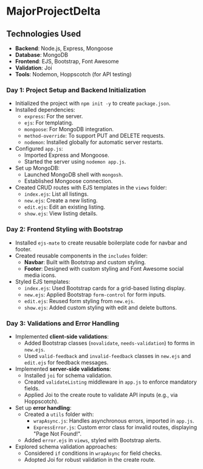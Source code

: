 # MajorProjectDelta

## Technologies Used

- **Backend**: Node.js, Express, Mongoose
- **Database**: MongoDB
- **Frontend**: EJS, Bootstrap, Font Awesome
- **Validation**: Joi
- **Tools**: Nodemon, Hoppscotch (for API testing)

### Day 1: Project Setup and Backend Initialization

- Initialized the project with `npm init -y` to create `package.json`.
- Installed dependencies:
  - `express`: For the server.
  - `ejs`: For templating.
  - `mongoose`: For MongoDB integration.
  - `method-override`: To support PUT and DELETE requests.
  - `nodemon`: Installed globally for automatic server restarts.
- Configured `app.js`:
  - Imported Express and Mongoose.
  - Started the server using `nodemon app.js`.
- Set up MongoDB:
  - Launched MongoDB shell with `mongosh`.
  - Established Mongoose connection.
- Created CRUD routes with EJS templates in the `views` folder:
  - `index.ejs`: List all listings.
  - `new.ejs`: Create a new listing.
  - `edit.ejs`: Edit an existing listing.
  - `show.ejs`: View listing details.

### Day 2: Frontend Styling with Bootstrap

- Installed `ejs-mate` to create reusable boilerplate code for navbar and footer.
- Created reusable components in the `includes` folder:
  - **Navbar**: Built with Bootstrap and custom styling.
  - **Footer**: Designed with custom styling and Font Awesome social media icons.
- Styled EJS templates:
  - `index.ejs`: Used Bootstrap cards for a grid-based listing display.
  - `new.ejs`: Applied Bootstrap `form-control` for form inputs.
  - `edit.ejs`: Reused form styling from `new.ejs`.
  - `show.ejs`: Added custom styling with edit and delete buttons.

### Day 3: Validations and Error Handling

- Implemented **client-side validations**:
  - Added Bootstrap classes (`novalidate`, `needs-validation`) to forms in `new.ejs`.
  - Used `valid-feedback` and `invalid-feedback` classes in `new.ejs` and `edit.ejs` for feedback messages.
- Implemented **server-side validations**:
  - Installed `joi` for schema validation.
  - Created `validateListing` middleware in `app.js` to enforce mandatory fields.
  - Applied Joi to the create route to validate API inputs (e.g., via Hoppscotch).
- Set up **error handling**:
  - Created a `utils` folder with:
    - `wrapAsync.js`: Handles asynchronous errors, imported in `app.js`.
    - `ExpressError.js`: Custom error class for invalid routes, displaying "Page Not Found!".
  - Added `error.ejs` in `views`, styled with Bootstrap alerts.
- Explored schema validation approaches:
  - Considered `if` conditions in `wrapAsync` for field checks.
  - Adopted Joi for robust validation in the create route.
